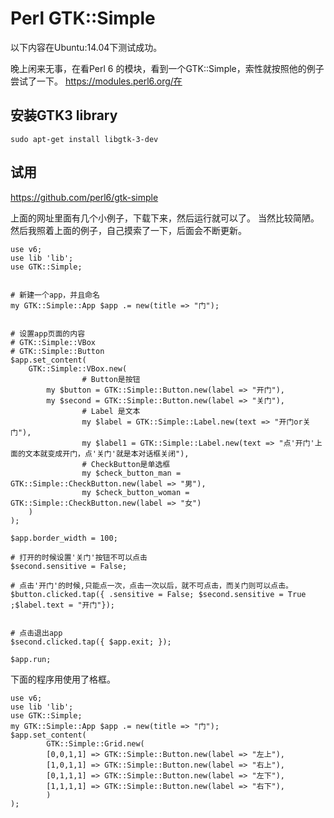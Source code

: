 # Perl GTK::Simple
以下内容在Ubuntu:14.04下测试成功。

晚上闲来无事，在看Perl 6 的模块，看到一个GTK::Simple，索性就按照他的例子尝试了一下。
https://modules.perl6.org/在

## 安装GTK3 library
```
sudo apt-get install libgtk-3-dev
```

## 试用
https://github.com/perl6/gtk-simple

上面的网址里面有几个小例子，下载下来，然后运行就可以了。
当然比较简陋。
然后我照着上面的例子，自己摸索了一下，后面会不断更新。
```
use v6;
use lib 'lib';
use GTK::Simple;


# 新建一个app，并且命名
my GTK::Simple::App $app .= new(title => "门");


# 设置app页面的内容
# GTK::Simple::VBox
# GTK::Simple::Button
$app.set_content(
    GTK::Simple::VBox.new(
				# Button是按钮
        my $button = GTK::Simple::Button.new(label => "开门"),
        my $second = GTK::Simple::Button.new(label => "关门"),
				# Label 是文本
				my $label = GTK::Simple::Label.new(text => "开门or关门"),
				my $label1 = GTK::Simple::Label.new(text => "点'开门'上面的文本就变成开门，点'关门'就是本对话框关闭"),
				# CheckButton是单选框
				my $check_button_man = GTK::Simple::CheckButton.new(label => "男"),
				my $check_button_woman = GTK::Simple::CheckButton.new(label => "女")
    )
);

$app.border_width = 100;

# 打开的时候设置'关门'按钮不可以点击
$second.sensitive = False;

# 点击'开门'的时候,只能点一次，点击一次以后，就不可点击，而关门则可以点击。
$button.clicked.tap({ .sensitive = False; $second.sensitive = True ;$label.text = "开门"});


# 点击退出app
$second.clicked.tap({ $app.exit; });

$app.run;
```

下面的程序用使用了格框。
```
use v6;
use lib 'lib';
use GTK::Simple;
my GTK::Simple::App $app .= new(title => "门");
$app.set_content(
		GTK::Simple::Grid.new(
		[0,0,1,1] => GTK::Simple::Button.new(label => "左上"),
		[1,0,1,1] => GTK::Simple::Button.new(label => "右上"),
		[0,1,1,1] => GTK::Simple::Button.new(label => "左下"),
		[1,1,1,1] => GTK::Simple::Button.new(label => "右下"),
		)
);
```
